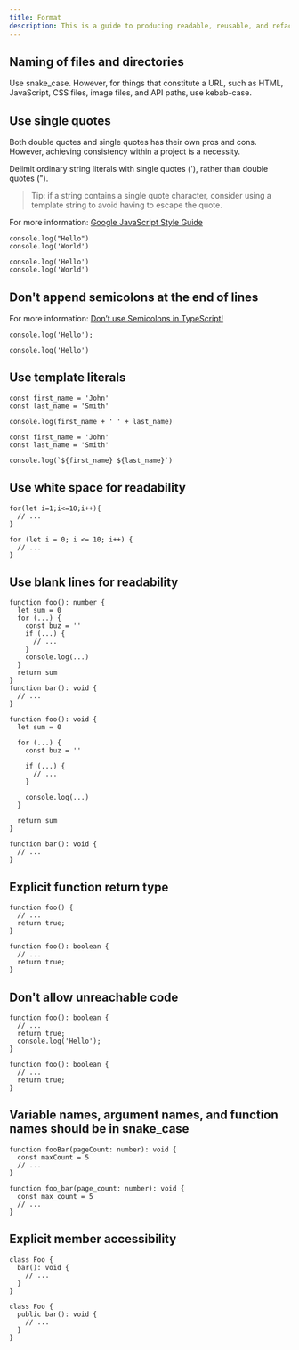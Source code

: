 ```yaml
---
title: Format
description: This is a guide to producing readable, reusable, and refactorable software for TypeScript.
---
```


## Naming of files and directories

Use snake_case.
However, for things that constitute a URL, such as HTML, JavaScript, CSS files, image files, and API paths, use kebab-case.

## Use single quotes

Both double quotes and single quotes has their own pros and cons. However, achieving consistency within a project is a necessity.

Delimit ordinary string literals with single quotes ('), rather than double quotes (").

> Tip: if a string contains a single quote character, consider using a template string to avoid having to escape the quote.

For more information: [Google JavaScript Style Guide](https://google.github.io/styleguide/jsguide.html#features-strings-use-single-quotes)

```ts::Bad
console.log("Hello")
console.log('World')
```

```ts::Good
console.log('Hello')
console.log('World')
```

## Don't append semicolons at the end of lines

For more information: [Don’t use Semicolons in TypeScript!](https://medium.com/@eugenkiss/dont-use-semicolons-in-typescript-474ccfe4bdb3)

```ts::General
console.log('Hello');
```

```ts::Our Style
console.log('Hello')
```

## Use template literals

```ts::Old-fashioned
const first_name = 'John'
const last_name = 'Smith'

console.log(first_name + ' ' + last_name)
```

```ts::Good
const first_name = 'John'
const last_name = 'Smith'

console.log(`${first_name} ${last_name}`)
```

## Use white space for readability

```ts::Bad
for(let i=1;i<=10;i++){
  // ...
}
```

```ts::Good
for (let i = 0; i <= 10; i++) {
  // ...
}
```

## Use blank lines for readability

```ts::Bad
function foo(): number {
  let sum = 0
  for (...) {
    const buz = ''
    if (...) {
      // ...
    }
    console.log(...)
  }
  return sum
}
function bar(): void {
  // ...
}
```

```ts::Good
function foo(): void {
  let sum = 0

  for (...) {
    const buz = ''

    if (...) {
      // ...
    }

    console.log(...)
  }

  return sum
}

function bar(): void {
  // ...
}
```

## Explicit function return type

```ts::Bad
function foo() {
  // ...
  return true;
}
```

```ts::Good
function foo(): boolean {
  // ...
  return true;
}
```

## Don't allow unreachable code

```ts::Bad
function foo(): boolean {
  // ...
  return true;
  console.log('Hello');
}
```

```ts::Good
function foo(): boolean {
  // ...
  return true;
}
```

## Variable names, argument names, and function names should be in snake_case

```ts::General
function fooBar(pageCount: number): void {
  const maxCount = 5
  // ...
}
```

```ts::Our Style
function foo_bar(page_count: number): void {
  const max_count = 5
  // ...
}
```

## Explicit member accessibility

```ts::Bad
class Foo {
  bar(): void {
    // ...
  }
}
```

```ts::Good
class Foo {
  public bar(): void {
    // ...
  }
}
```
